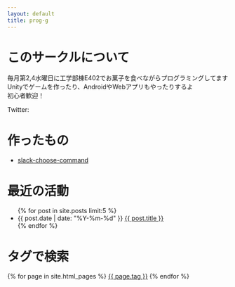 ```yaml
---
layout: default
title: prog-g
---
```


# このサークルについて
毎月第2,4水曜日に工学部棟E402でお菓子を食べながらプログラミングしてます  
Unityでゲームを作ったり、AndroidやWebアプリもやったりするよ  
初心者歓迎！

Twitter:

# 作ったもの
- [slack-choose-command](https://github.com/ahuglajbclajep/slack-choose-command)

# 最近の活動
<ul>
  {% for post in site.posts limit:5 %}
    <li>
      {{ post.date | date: "%Y-%m-%d" }} <a href="{{ post.url }}">{{ post.title }}</a>
    </li>
  {% endfor %}
</ul>

# タグで検索
<div>
  {% for page in site.html_pages %}
    <a href="/tags/{{ page.tag }}.html">{{ page.tag }}</a>
  {% endfor %}
</div>
